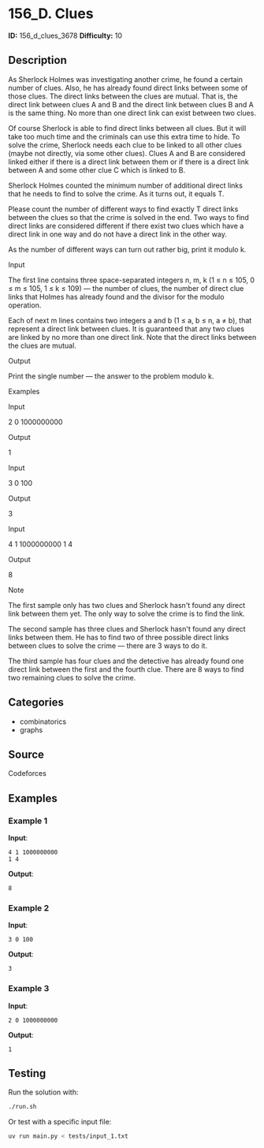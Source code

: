 # 156_D. Clues

**ID:** 156_d_clues_3678
**Difficulty:** 10

## Description

As Sherlock Holmes was investigating another crime, he found a certain number of clues. Also, he has already found direct links between some of those clues. The direct links between the clues are mutual. That is, the direct link between clues A and B and the direct link between clues B and A is the same thing. No more than one direct link can exist between two clues.

Of course Sherlock is able to find direct links between all clues. But it will take too much time and the criminals can use this extra time to hide. To solve the crime, Sherlock needs each clue to be linked to all other clues (maybe not directly, via some other clues). Clues A and B are considered linked either if there is a direct link between them or if there is a direct link between A and some other clue C which is linked to B.

Sherlock Holmes counted the minimum number of additional direct links that he needs to find to solve the crime. As it turns out, it equals T.

Please count the number of different ways to find exactly T direct links between the clues so that the crime is solved in the end. Two ways to find direct links are considered different if there exist two clues which have a direct link in one way and do not have a direct link in the other way.

As the number of different ways can turn out rather big, print it modulo k.

Input

The first line contains three space-separated integers n, m, k (1 ≤ n ≤ 105, 0 ≤ m ≤ 105, 1 ≤ k ≤ 109) — the number of clues, the number of direct clue links that Holmes has already found and the divisor for the modulo operation.

Each of next m lines contains two integers a and b (1 ≤ a, b ≤ n, a ≠ b), that represent a direct link between clues. It is guaranteed that any two clues are linked by no more than one direct link. Note that the direct links between the clues are mutual.

Output

Print the single number — the answer to the problem modulo k.

Examples

Input

2 0 1000000000


Output

1


Input

3 0 100


Output

3


Input

4 1 1000000000
1 4


Output

8

Note

The first sample only has two clues and Sherlock hasn't found any direct link between them yet. The only way to solve the crime is to find the link.

The second sample has three clues and Sherlock hasn't found any direct links between them. He has to find two of three possible direct links between clues to solve the crime — there are 3 ways to do it.

The third sample has four clues and the detective has already found one direct link between the first and the fourth clue. There are 8 ways to find two remaining clues to solve the crime.

## Categories

- combinatorics
- graphs

## Source

Codeforces

## Examples

### Example 1

**Input**:
```
4 1 1000000000
1 4
```

**Output**:
```
8
```

### Example 2

**Input**:
```
3 0 100
```

**Output**:
```
3
```

### Example 3

**Input**:
```
2 0 1000000000
```

**Output**:
```
1
```


## Testing

Run the solution with:

```bash
./run.sh
```

Or test with a specific input file:

```bash
uv run main.py < tests/input_1.txt
```
